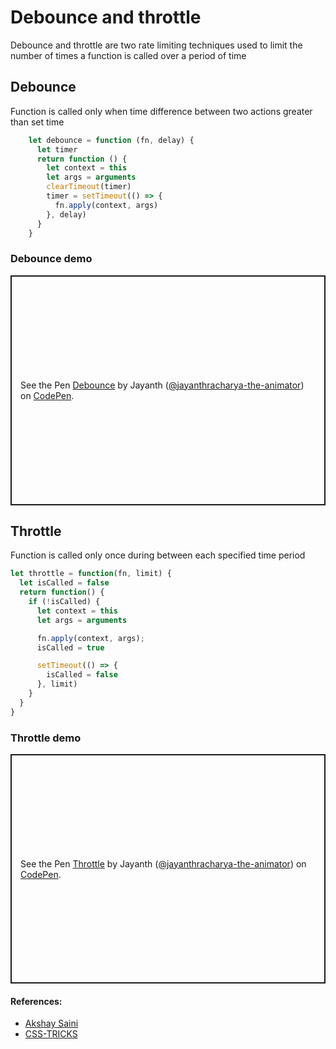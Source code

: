 # Debounce and throttle

Debounce and throttle are two rate limiting techniques used to limit the number of times a function is called over a period of time

## Debounce

Function is called only when time difference between two actions greater than set time
 
``` js
    let debounce = function (fn, delay) {
      let timer
      return function () {
        let context = this
        let args = arguments
        clearTimeout(timer)
        timer = setTimeout(() => {
          fn.apply(context, args)
        }, delay)
      }
    }
```

### Debounce demo
<p class="codepen" data-height="368" data-theme-id="dark" data-default-tab="result" data-user="jayanthracharya-the-animator" data-slug-hash="MWprKQe" style="height: 368px; box-sizing: border-box; display: flex; align-items: center; justify-content: center; border: 2px solid; margin: 1em 0; padding: 1em;" data-pen-title="Debounce">
  <span>See the Pen <a href="https://codepen.io/jayanthracharya-the-animator/pen/MWprKQe">
  Debounce</a> by Jayanth (<a href="https://codepen.io/jayanthracharya-the-animator">@jayanthracharya-the-animator</a>)
  on <a href="https://codepen.io">CodePen</a>.</span>
</p>
<script async src="https://cpwebassets.codepen.io/assets/embed/ei.js"></script>

## Throttle

Function is called only once during between each specified time period

```js
let throttle = function(fn, limit) {
  let isCalled = false
  return function() {
    if (!isCalled) {
      let context = this
      let args = arguments

      fn.apply(context, args);
      isCalled = true

      setTimeout(() => {
        isCalled = false
      }, limit)
    }
  }
}
```

### Throttle demo

<p class="codepen" data-height="367" data-theme-id="dark" data-default-tab="result" data-user="jayanthracharya-the-animator" data-slug-hash="KKWZVGz" style="height: 367px; box-sizing: border-box; display: flex; align-items: center; justify-content: center; border: 2px solid; margin: 1em 0; padding: 1em;" data-pen-title="Throttle">
  <span>See the Pen <a href="https://codepen.io/jayanthracharya-the-animator/pen/KKWZVGz">
  Throttle</a> by Jayanth (<a href="https://codepen.io/jayanthracharya-the-animator">@jayanthracharya-the-animator</a>)
  on <a href="https://codepen.io">CodePen</a>.</span>
</p>
<script async src="https://cpwebassets.codepen.io/assets/embed/ei.js"></script>

#### References:

- [Akshay Saini](https://www.youtube.com/watch?v=tJhA0DrH5co)
- [CSS-TRICKS](https://css-tricks.com/debouncing-throttling-explained-examples/)
